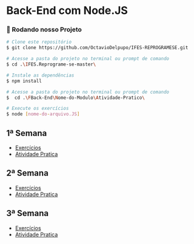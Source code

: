 # Back-End com Node.JS

### 🎲 Rodando nosso Projeto

```bash
# Clone este repositório
$ git clone https://github.com/OctavioDelpupo/IFES-REPROGRAMESE.git

# Acesse a pasta do projeto no terminal ou prompt de comando
$ cd .\IFES.Reprograme-se-master\

# Instale as dependências
$ npm install

# Acesse a pasta do projeto no terminal ou prompt de comando
$  cd .\FBack-End\Nome-do-Modulo\Atividade-Pratico\

# Execute os exercícios
$ node [nome-do-arquivo.JS]

```

## 1ª Semana

- [Exercícios](./Modulo-1-NodeJS/Exercicio/)
- [Atividade Pratica](./Modulo-1-NodeJS/Atividade-Pratica/)

## 2ª Semana

- [Exercícios](./Modulo-2-NodeJS/Exercicio/)
- [Atividade Pratica](./Modulo-2-NodeJS/Atividade-Pratica/)

## 3ª Semana

- [Exercícios](./Modulo-3-NodeJS/Exercicio/)
- [Atividade Pratica](./Modulo-3-NodeJS/Atividade-Pratico/)
